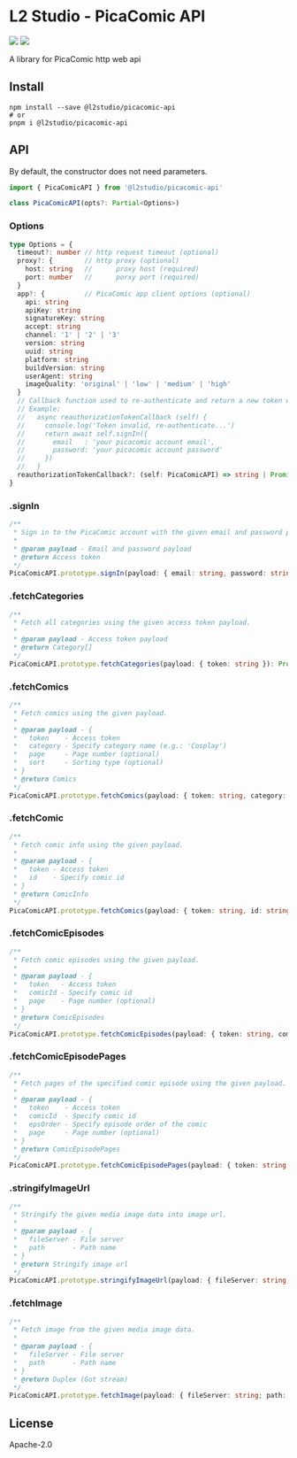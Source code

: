 # L2 Studio - PicaComic API

<p>
<a href="https://github.com/l2studio/picacomic-api/actions"><img src="https://img.shields.io/github/workflow/status/l2studio/picacomic-api/CI?logo=github&style=flat-square"/></a>
<a href="https://www.npmjs.com/package/@l2studio/picacomic-api"><img src="https://img.shields.io/npm/v/@l2studio/picacomic-api?logo=npm&style=flat-square"/></a>
</p>

A library for PicaComic http web api

## Install

```shell
npm install --save @l2studio/picacomic-api
# or
pnpm i @l2studio/picacomic-api
```

## API

By default, the constructor does not need parameters.

```typescript
import { PicaComicAPI } from '@l2studio/picacomic-api'

class PicaComicAPI(opts?: Partial<Options>)
```

### Options

```typescript
type Options = {
  timeout?: number // http request timeout (optional)
  proxy?: {        // http proxy (optional)
    host: string   //      proxy host (required)
    port: number   //      porxy port (required)
  }
  app?: {          // PicaComic app client options (optional)
    api: string
    apiKey: string
    signatureKey: string
    accept: string
    channel: '1' | '2' | '3'
    version: string
    uuid: string
    platform: string
    buildVersion: string
    userAgent: string
    imageQuality: 'original' | 'low' | 'medium' | 'high'
  }
  // Callback function used to re-authenticate and return a new token when the token is invalid. (optional)
  // Example:
  //   async reauthorizationTokenCallback (self) {
  //     console.log('Token invalid, re-authenticate...')
  //     return await self.signIn({
  //       email   : 'your picacomic account email',
  //       password: 'your picacomic account password'
  //     })
  //   }
  reauthorizationTokenCallback?: (self: PicaComicAPI) => string | Promise<string>
}
```

### .signIn

```typescript
/**
 * Sign in to the PicaComic account with the given email and password payload.
 *
 * @param payload - Email and password payload
 * @return Access token
 */
PicaComicAPI.prototype.signIn(payload: { email: string, password: string }): Promise<string>
```

### .fetchCategories

```typescript
/**
 * Fetch all categories using the given access token payload.
 *
 * @param payload - Access token payload
 * @return Category[]
 */
PicaComicAPI.prototype.fetchCategories(payload: { token: string }): Promise<Category[]>
```

### .fetchComics

```typescript
/**
 * Fetch comics using the given payload.
 *
 * @param payload - {
 *   token    - Access token
 *   category - Specify category name (e.g.: 'Cosplay')
 *   page     - Page number (optional)
 *   sort     - Sorting type (optional)
 * }
 * @return Comics
 */
PicaComicAPI.prototype.fetchComics(payload: { token: string, category: string, page?: number, sort?: 'ua' | 'dd' | 'da' | 'ld' | 'vd' }): Promise<Comics>
```

### .fetchComic

```typescript
/**
 * Fetch comic info using the given payload.
 *
 * @param payload - {
 *   token - Access token
 *   id    - Specify comic id
 * }
 * @return ComicInfo
 */
PicaComicAPI.prototype.fetchComics(payload: { token: string, id: string }): Promise<ComicInfo>
```

### .fetchComicEpisodes

```typescript
/**
 * Fetch comic episodes using the given payload.
 *
 * @param payload - {
 *   token   - Access token
 *   comicId - Specify comic id
 *   page    - Page number (optional)
 * }
 * @return ComicEpisodes
 */
PicaComicAPI.prototype.fetchComicEpisodes(payload: { token: string, comicId: string, page?: number }): Promise<ComicEpisodes>
```

### .fetchComicEpisodePages

```typescript
/**
 * Fetch pages of the specified comic episode using the given payload.
 *
 * @param payload - {
 *   token    - Access token
 *   comicId  - Specify comic id
 *   epsOrder - Specify episode order of the comic
 *   page     - Page number (optional)
 * }
 * @return ComicEpisodePages
 */
PicaComicAPI.prototype.fetchComicEpisodePages(payload: { token: string, comicId: string, epsOrder: number, page?: number }): Promise<ComicEpisodePages>
```

### .stringifyImageUrl


```typescript
/**
 * Stringify the given media image data into image url.
 *
 * @param payload - {
 *   fileServer - File server
 *   path       - Path name
 * }
 * @return Stringify image url
 */
PicaComicAPI.prototype.stringifyImageUrl(payload: { fileServer: string; path: string }): string
```

### .fetchImage

```typescript
/**
 * Fetch image from the given media image data.
 *
 * @param payload - {
 *   fileServer - File server
 *   path       - Path name
 * }
 * @return Duplex (Got stream)
 */
PicaComicAPI.prototype.fetchImage(payload: { fileServer: string; path: string }): Promise<Duplex>
```

## License

Apache-2.0
